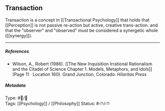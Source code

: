 ## Transaction  # 

Transaction is a concept in  [[Transactional Psychology]] that holds that [[Perception]] is not passive re-action but active, creative trans-action. and that the "observer" and "observed" must be considered a synergetic whole ([[synergy]]).

___

##### References

- Wilson, A., Robert (1986). [[The New Inquisition Irrational Rationalism and the Citadel of Science Chapter 1. Models, Metaphors, and Idols]] (Page 11 · Location 160). Grand Junction, Colorado: _Hilaritas Press_

##### Metadata

Type: #🔵/🔵  
Tags: [[Psychology]] / [[Philosophy]]
Status: #⛅️/⛅️ 